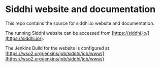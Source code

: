 # Siddhi website and documentation 

This repo contains the source for siddhi.io website and documentation.

The running Siddhi website can be accessed from [https://siddhi.io/](https://siddhi.io/).

The Jenkins Build for the website is configured at [https://wso2.org/jenkins/job/siddhi/job/www/](https://wso2.org/jenkins/job/siddhi/job/www/) 
